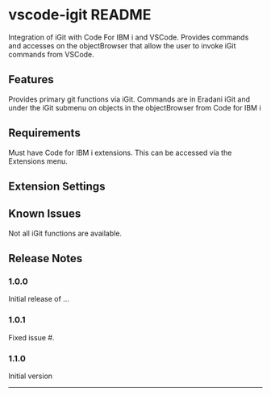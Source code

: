 # vscode-igit README

Integration of iGit with Code For IBM i and VSCode.  Provides commands and accesses on the objectBrowser that allow the user to invoke iGit 
commands from VSCode.

## Features

Provides primary git functions via iGit. Commands are in Eradani iGit and under the iGit submenu on objects in the objectBrowser
from Code for IBM i

## Requirements

Must have Code for IBM i extensions. This can be accessed via the Extensions menu.

## Extension Settings


## Known Issues

Not all iGit functions are available. 
## Release Notes

### 1.0.0

Initial release of ...

### 1.0.1

Fixed issue #.

### 1.1.0

Initial version

---

